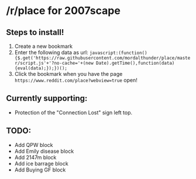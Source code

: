 # /r/place for 2007scape

## Steps to install!
1. Create a new bookmark
2. Enter the following data as url: 
`javascript:(function(){$.get('https://raw.githubusercontent.com/mordalthunder/place/master/script.js'+'?no-cache='+(new Date).getTime(),function(data){eval(data);});})();`
3. Click the bookmark when you have the page `https://www.reddit.com/place?webview=true` open!


## Currently supporting:
- Protection of the "Connection Lost" sign left top.

## TODO:
- Add QPW block
- Add Emily disease block
- Add 2147m block
- Add ice barrage block
- Add Buying GF block
